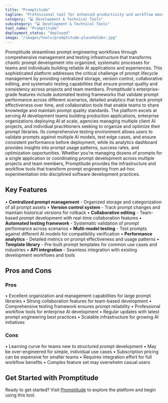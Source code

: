 ```yaml
---
title: "Promptitude"
tagline: "Professional tool for enhanced productivity and workflow management"
category: "💻 Development & Technical Tools"
subcategory: "💻 Development & Technical Tools"
tool_name: "Promptitude"
deployment_status: "deployed"
image: "/images/tools/promptitude-placeholder.jpg"
---
```

Promptitude streamlines prompt engineering workflows through comprehensive management and testing infrastructure that transforms chaotic prompt development into organized, systematic processes for teams and individuals building reliable AI applications and experiences. This sophisticated platform addresses the critical challenge of prompt lifecycle management by providing centralized storage, version control, collaborative editing, and systematic testing capabilities that ensure prompt quality and consistency across projects and team members. Promptitude's enterprise-grade features include automated testing frameworks that validate prompt performance across different scenarios, detailed analytics that track prompt effectiveness over time, and collaboration tools that enable teams to share knowledge and maintain prompt quality standards. The platform excels at serving AI development teams building production applications, enterprise organizations deploying AI at scale, agencies managing multiple client AI projects, and individual practitioners seeking to organize and optimize their prompt libraries. Its comprehensive testing environment allows users to validate prompts against multiple AI models, test edge cases, and ensure consistent performance before deployment, while its analytics dashboard provides insights into prompt usage patterns, success rates, and optimization opportunities. Whether you're managing dozens of prompts for a single application or coordinating prompt development across multiple projects and team members, Promptitude provides the infrastructure and workflow tools that transform prompt engineering from ad-hoc experimentation into disciplined software development practices.

## Key Features

• **Centralized prompt management** - Organized storage and categorization of all prompt assets
• **Version control system** - Track prompt changes and maintain historical versions for rollback
• **Collaborative editing** - Team-based prompt development with real-time collaboration features
• **Automated testing framework** - Systematic validation of prompt performance across scenarios
• **Multi-model testing** - Test prompts against different AI models for compatibility verification
• **Performance analytics** - Detailed metrics on prompt effectiveness and usage patterns
• **Template library** - Pre-built prompt templates for common use cases and industries
• **API integration** - Seamless integration with existing development workflows and tools

## Pros and Cons

### Pros
• Excellent organization and management capabilities for large prompt libraries
• Strong collaboration features for team-based development
• Comprehensive testing framework ensures prompt reliability
• Professional workflow tools for enterprise AI development
• Regular updates with latest prompt engineering best practices
• Scalable infrastructure for growing AI initiatives

### Cons
• Learning curve for teams new to structured prompt development
• May be over-engineered for simple, individual use cases
• Subscription pricing can be expensive for smaller teams
• Requires integration effort for full workflow benefits
• Complex feature set may overwhelm casual users
## Get Started with Promptitude

Ready to get started? Visit [Promptitude](https://promptitude.com) to explore the platform and begin using this tool.
